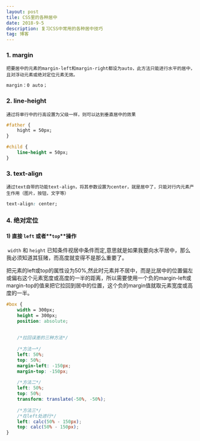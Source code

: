 ```yaml
---
layout: post
tile: CSS里的各种居中
date: 2018-9-5
description: 复习CSS中常用的各种居中技巧
tag: 博客
---
```


### 1. margin

	把要居中的元素的margin-left和margin-right都设为auto，此方法只能进行水平的居中，且对浮动元素或绝对定位元素无效。



```css
margin：0 auto；
```

### 2. line-height

	通过将单行中的行高设置为父级一样，则可以达到垂直居中的效果



```css
#father {
    hight = 50px;
}

#child {
    line-height = 50px;
}
```

### 3. text-align

 	通过text自带的功能text-align，将其参数设置为center，就是居中了，只能对行内元素产生作用（图片，按钮，文字等）



```css
text-align: center;
```

### 4. 绝对定位

#### 1) 直接 **`left`** 或者**`top`**操作

​	`width` 和 `height` 已知条件视居中条件而定,意思就是如果我要向水平居中，那么我必须知道其狂赌，而高度就变得不是那么重要了。

把元素的left或top的属性设为50%,然此时元素并不居中，而是比居中的位置偏左或偏右这个元素宽度或高度的一半的距离，所以需要使用一个负的margin-left或margin-top的值来把它拉回到居中的位置，这个负的margin值就取元素宽度或高度的一半。



```CSS
#box {
    width = 300px;
    height = 300px;
    position: absolute;
    
    
    /*拉回误差的三种方法*/
    
    /*方法一*/
    left: 50%;
    top: 50%;
    margin-left: -150px;
    margin-top: -150px;
    
    /*方法二*/
    left: 50%;
    top: 50%;
    transform: translate(-50%, -50%);
    
    /*方法三*/
    /*在left处进行*/
    left: calc(50% - 150px);
    top: calc(50% - 150px);
}
```